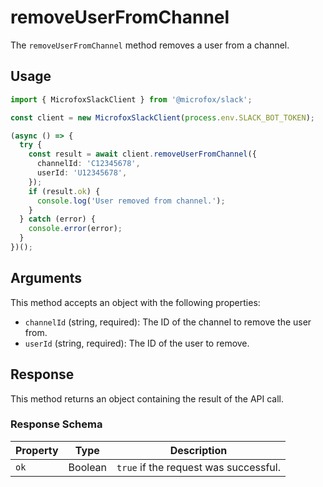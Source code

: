 # removeUserFromChannel

The `removeUserFromChannel` method removes a user from a channel.

## Usage

```typescript
import { MicrofoxSlackClient } from '@microfox/slack';

const client = new MicrofoxSlackClient(process.env.SLACK_BOT_TOKEN);

(async () => {
  try {
    const result = await client.removeUserFromChannel({
      channelId: 'C12345678',
      userId: 'U12345678',
    });
    if (result.ok) {
      console.log('User removed from channel.');
    }
  } catch (error) {
    console.error(error);
  }
})();
```

## Arguments

This method accepts an object with the following properties:

-   `channelId` (string, required): The ID of the channel to remove the user from.
-   `userId` (string, required): The ID of the user to remove.

## Response

This method returns an object containing the result of the API call.

### Response Schema

| Property | Type    | Description                           |
| -------- | ------- | ------------------------------------- |
| `ok`     | Boolean | `true` if the request was successful. | 